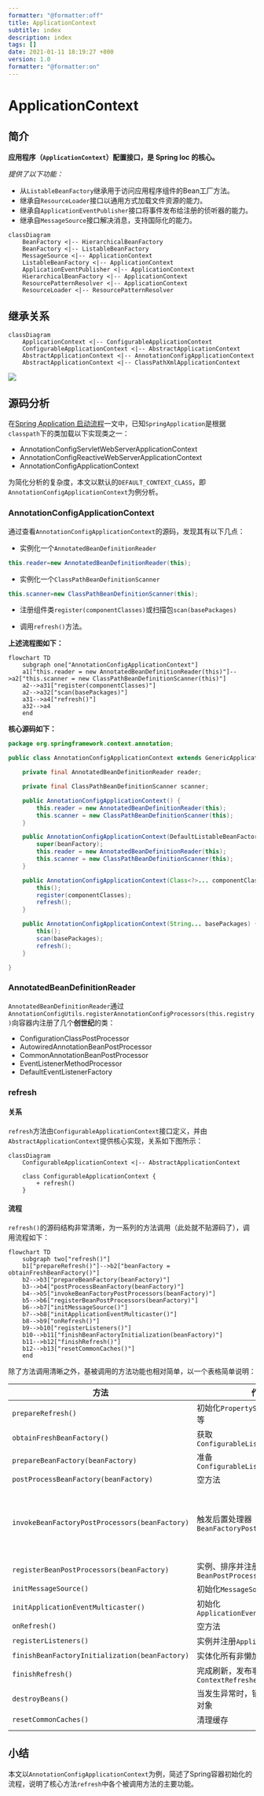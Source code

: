 ```yaml
---
formatter: "@formatter:off"
title: ApplicationContext 
subtitle: index 
description: index 
tags: [] 
date: 2021-01-11 18:19:27 +800 
version: 1.0
formatter: "@formatter:on"
---
```


# ApplicationContext

## 简介

**应用程序（`ApplicationContext`）配置接口，是 Spring Ioc 的核心。**

*提供了以下功能：*

* 从`ListableBeanFactory`继承用于访问应用程序组件的Bean工厂方法。
* 继承自`ResourceLoader`接口以通用方式加载文件资源的能力。
* 继承自`ApplicationEventPublisher`接口将事件发布给注册的侦听器的能力。
* 继承自`MessageSource`接口解决消息，支持国际化的能力。

```mermaid
classDiagram
    BeanFactory <|-- HierarchicalBeanFactory
    BeanFactory <|-- ListableBeanFactory
    MessageSource <|-- ApplicationContext
    ListableBeanFactory <|-- ApplicationContext
    ApplicationEventPublisher <|-- ApplicationContext
    HierarchicalBeanFactory <|-- ApplicationContext
    ResourcePatternResolver <|-- ApplicationContext
    ResourceLoader <|-- ResourcePatternResolver
```

## 继承关系

```mermaid
classDiagram
    ApplicationContext <|-- ConfigurableApplicationContext
    ConfigurableApplicationContext <|-- AbstractApplicationContext
    AbstractApplicationContext <|-- AnnotationConfigApplicationContext
    AbstractApplicationContext <|-- ClassPathXmlApplicationContext
```

![](../images/ioc/ApplicationContext.png)

## 源码分析

在[Spring Application 启动流程](../boot/spring-application.md)一文中，已知`SpringApplication`是根据`classpath`下的类加载以下实现类之一：

* AnnotationConfigServletWebServerApplicationContext
* AnnotationConfigReactiveWebServerApplicationContext
* AnnotationConfigApplicationContext

为简化分析的复杂度，本文以默认的`DEFAULT_CONTEXT_CLASS`，即`AnnotationConfigApplicationContext`为例分析。

### AnnotationConfigApplicationContext

通过查看`AnnotationConfigApplicationContext`的源码，发现其有以下几点：

* 实例化一个`AnnotatedBeanDefinitionReader`

```java
this.reader=new AnnotatedBeanDefinitionReader(this);
```

* 实例化一个`ClassPathBeanDefinitionScanner`

```java
this.scanner=new ClassPathBeanDefinitionScanner(this);
```

* 注册组件类`register(componentClasses)`或扫描包`scan(basePackages)`

* 调用`refresh()`方法。

**上述流程图如下：**

```mermaid
flowchart TD
    subgraph one["AnnotationConfigApplicationContext"]
    a1["this.reader = new AnnotatedBeanDefinitionReader(this)"]-->a2["this.scanner = new ClassPathBeanDefinitionScanner(this)"]
    a2-->a31["register(componentClasses)"]
    a2-->a32["scan(basePackages)"]
    a31-->a4["refresh()"]
    a32-->a4
    end
```

**核心源码如下：**

```java
package org.springframework.context.annotation;

public class AnnotationConfigApplicationContext extends GenericApplicationContext implements AnnotationConfigRegistry {

    private final AnnotatedBeanDefinitionReader reader;

    private final ClassPathBeanDefinitionScanner scanner;

    public AnnotationConfigApplicationContext() {
        this.reader = new AnnotatedBeanDefinitionReader(this);
        this.scanner = new ClassPathBeanDefinitionScanner(this);
    }

    public AnnotationConfigApplicationContext(DefaultListableBeanFactory beanFactory) {
        super(beanFactory);
        this.reader = new AnnotatedBeanDefinitionReader(this);
        this.scanner = new ClassPathBeanDefinitionScanner(this);
    }

    public AnnotationConfigApplicationContext(Class<?>... componentClasses) {
        this();
        register(componentClasses);
        refresh();
    }

    public AnnotationConfigApplicationContext(String... basePackages) {
        this();
        scan(basePackages);
        refresh();
    }

}
```

### AnnotatedBeanDefinitionReader

`AnnotatedBeanDefinitionReader`通过`AnnotationConfigUtils.registerAnnotationConfigProcessors(this.registry)`向容器内注册了几个**创世纪**的类：

* ConfigurationClassPostProcessor
* AutowiredAnnotationBeanPostProcessor
* CommonAnnotationBeanPostProcessor
* EventListenerMethodProcessor
* DefaultEventListenerFactory

### refresh

#### 关系

`refresh`方法由`ConfigurableApplicationContext`接口定义，并由`AbstractApplicationContext`提供核心实现，关系如下图所示：

```mermaid
classDiagram
    ConfigurableApplicationContext <|-- AbstractApplicationContext
    
    class ConfigurableApplicationContext {
        + refresh()
    }
```

#### 流程

`refresh()`的源码结构非常清晰，为一系列的方法调用（此处就不贴源码了），调用流程如下：

```mermaid
flowchart TD
    subgraph two["refresh()"]
    b1["prepareRefresh()"]-->b2["beanFactory = obtainFreshBeanFactory()"]
    b2-->b3["prepareBeanFactory(beanFactory)"]
    b3-->b4["postProcessBeanFactory(beanFactory)"]
    b4-->b5["invokeBeanFactoryPostProcessors(beanFactory)"]
    b5-->b6["registerBeanPostProcessors(beanFactory)"]
    b6-->b7["initMessageSource()"]
    b7-->b8["initApplicationEventMulticaster()"]
    b8-->b9["onRefresh()"]
    b9-->b10["registerListeners()"]
    b10-->b11["finishBeanFactoryInitialization(beanFactory)"]
    b11-->b12["finishRefresh()"]
    b12-->b13["resetCommonCaches()"]
    end
```

除了方法调用清晰之外，基被调用的方法功能也相对简单，以一个表格简单说明：

| 方法                                           | 作用                                          | 备注                |
| ---------------------------------------------- | --------------------------------------------- | ------------------- |
| `prepareRefresh()`                             | 初始化`PropertySources`,准备环境等            |                     |
| `obtainFreshBeanFactory()`                     | 获取`ConfigurableListableBeanFactory`         |                     |
| `prepareBeanFactory(beanFactory)`              | 准备`ConfigurableListableBeanFactory`         |                     |
| `postProcessBeanFactory(beanFactory)`          | 空方法                                        |                     |
| `invokeBeanFactoryPostProcessors(beanFactory)` | 触发后置处理器`BeanFactoryPostProcessor`      | 组件类的扫描、AOP等 |
| `registerBeanPostProcessors(beanFactory)`      | 实例、排序并注册后置处理器`BeanPostProcessor` |                     |
| `initMessageSource()`                          | 初始化`MessageSource`                         |                     |
| `initApplicationEventMulticaster()`            | 初始化`ApplicationEventMulticaster`           |                     |
| `onRefresh()`                                  | 空方法                                        |                     |
| `registerListeners()`                          | 实例并注册`ApplicationListener`               |                     |
| `finishBeanFactoryInitialization(beanFactory)` | 实体化所有非懒加载的单例对象                  |                     |
| `finishRefresh()`                              | 完成刷新，发布事件`ContextRefreshedEvent`     |                     |
| `destroyBeans()`                               | 当发生异常时，销毁已经实例化的对象            |                     |
| `resetCommonCaches()`                          | 清理缓存                                      |                     |
|                                                |                                               |                     |

## 小结

本文以`AnnotationConfigApplicationContext`为例，简述了Spring容器初始化的流程，说明了核心方法`refresh`中各个被调用方法的主要功能。